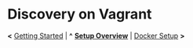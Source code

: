 
# Discovery on Vagrant

**<** [Getting Started](setup/getting_started.md) | **^** [**Setup Overview**](setup/overview.md) | [Docker Setup](setup/docker.md) **>**
